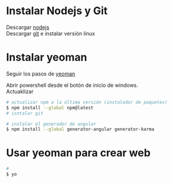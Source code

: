 # Instalar Nodejs y Git

Descargar [nodejs](https://nodejs.org/en/)  
Descargar [git](https://github.com/git-for-windows/git/releases/download/v2.7.0.windows.1/Git-2.7.0-64-bit.exe) e instalar versión linux
# Instalar yeoman

Seguir los pasos de [yeoman](http://yeoman.io/codelab/setup.html)  

Abrir powershell desde el botón de inicio de windows.  
Actuaklizar 
```bash
# actualizar npm a la última versión (instalador de paquetes)
$ npm install --global npm@latest
# isntalar git

# instalar el generador de angular
$ npm install --global generator-angular generator-karma
```
# Usar  yeoman para crear web


```bash
# 
$ yo
```
